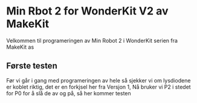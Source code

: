 # Min Rbot 2 for WonderKit V2 av MakeKit

Velkommen til programeringen av Min Robot 2 i WonderKit serien fra MakeKit as

## Første testen

Før vi går i gang med programeringen av hele så sjekker vi om lysdiodene er koblet riktig, det er en forkjsel her fra Versjon 1, Nå bruker vi P2 i stedet for P0 for å slå de av og på, så her kommer testen


